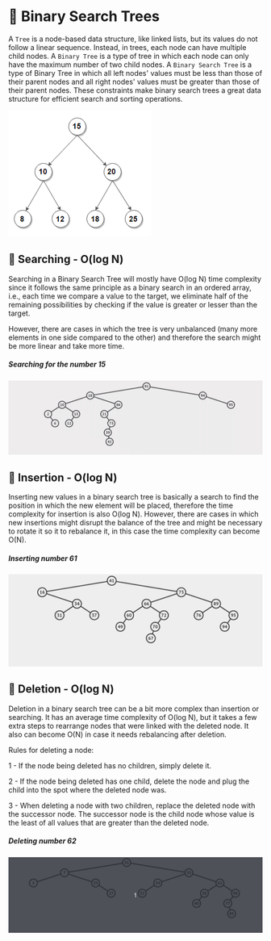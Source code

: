 # :bookmark_tabs: Binary Search Trees

A `Tree` is a node-based data structure, like linked lists, but its values do not follow a linear sequence. Instead, in trees, each node can have multiple child nodes. A `Binary Tree` is a type of tree in which each node can only have the maximum number of two child nodes. A `Binary Search Tree` is a type of Binary Tree in which all left nodes' values must be less than those of their parent nodes and all right nodes' values must be greater than those of their parent nodes. These constraints make binary search trees a great data structure for efficient search and sorting operations.

![alt text](../../extras/images/binary-search-tree.png)

## :bookmark_tabs: Searching - O(log N)

Searching in a Binary Search Tree will mostly have O(log N) time complexity since it follows the same principle as a binary search in an ordered array, i.e., each time we compare a value to the target, we eliminate half of the remaining possibilities by checking if the value is greater or lesser than the target.

However, there are cases in which the tree is very unbalanced (many more elements in one side compared to the other) and therefore the search might be more linear and take more time.

##### Searching for the number 15
![alt text](../../extras/images/binary-search-tree-search.gif)


## :bookmark_tabs: Insertion - O(log N)

Inserting new values in a binary search tree is basically a search to find the position in which the new element will be placed, therefore the time complexity for insertion is also O(log N). However, there are cases in which new insertions might disrupt the balance of the tree and might be necessary to rotate it so it to rebalance it, in this case the time complexity can become O(N).

##### Inserting number 61
![alt text](../../extras/images/binary-search-tree-insertion.gif)


## :bookmark_tabs: Deletion - O(log N)
Deletion in a binary search tree can be a bit more complex than insertion or searching. It has an average time complexity of O(log N), but it takes a few extra steps to rearrange nodes that were linked with the deleted node. It also can become O(N) in case it needs rebalancing after deletion.

Rules for deleting a node:

1 - If the node being deleted has no children, simply delete it.

2 - If the node being deleted has one child, delete the node and plug the child into the spot where the deleted node was.

3 - When deleting a node with two children, replace the deleted node with the successor node. The successor node is the child node whose value is the least of all values that are greater than the deleted node.

##### Deleting number 62
![alt text](../../extras/images/binary-search-tree-deletion.gif)
